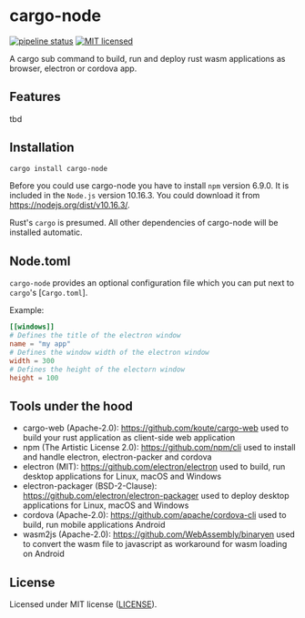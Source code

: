 # cargo-node

[![pipeline status](https://gitlab.com/FloVanGL/cargo-node/badges/master/pipeline.svg)](https://gitlab.com/FloVanGL/cargo-node/commits/master)
[![MIT licensed](https://img.shields.io/badge/license-MIT-blue.svg)](./LICENSE)

A cargo sub command to build, run and deploy rust wasm applications as browser, electron or cordova app.

## Features

tbd

## Installation

```sh
cargo install cargo-node
```

Before you could use cargo-node you have to install `npm` version 6.9.0. It is included in the `Node.js` version 10.16.3. You could download it from https://nodejs.org/dist/v10.16.3/. 

Rust's `cargo` is presumed. All other dependencies of cargo-node will be installed automatic.

## Node.toml

`cargo-node` provides an optional configuration file which you can put next to `cargo`'s [`Cargo.toml`].

Example:

```toml
[[windows]]
# Defines the title of the electron window
name = "my app"
# Defines the window width of the electron window
width = 300
# Defines the height of the electorn window
height = 100
```

## Tools under the hood 

* cargo-web  (Apache-2.0): https://github.com/koute/cargo-web used to build your rust application as client-side web application
* npm (The Artistic License 2.0): https://github.com/npm/cli used to install and handle electron, electron-packer and cordova 
* electron (MIT): https://github.com/electron/electron used to build, run desktop applications for Linux, macOS and Windows
* electron-packager (BSD-2-Clause): https://github.com/electron/electron-packager used to deploy desktop applications for Linux, macOS and Windows
* cordova (Apache-2.0): https://github.com/apache/cordova-cli used to build, run mobile applications Android
* wasm2js (Apache-2.0): https://github.com/WebAssembly/binaryen used to convert the wasm file to javascript as workaround for wasm loading on Android

## License

Licensed under MIT license ([LICENSE](./LICENSE)).